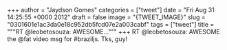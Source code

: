 
+++
author = "Jaydson Gomes"
categories = ["tweet"]
date = "Fri Aug 31 14:25:55 +0000 2012"
draft = false
image = "{TWEET_IMAGE}"
slug = "0301601e1ac3da0e18c952db5fcd07e2a003cabf"
tags = ["tweet"]
title = """RT @leobetosouza: AWESOME..."""
+++
RT @leobetosouza: AWESOME the @fat video msg for #braziljs. Tks, guy!
